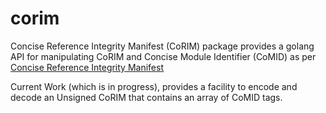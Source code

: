 # corim
Concise Reference Integrity Manifest (CoRIM) package provides a golang API for manipulating 
CoRIM and Concise Module Identifier (CoMID) as per [Concise Reference Integrity Manifest](https://datatracker.ietf.org/doc/draft-birkholz-rats-corim/)

Current Work (which is in progress), provides a facility to encode and decode an Unsigned CoRIM that contains an array of CoMID tags.